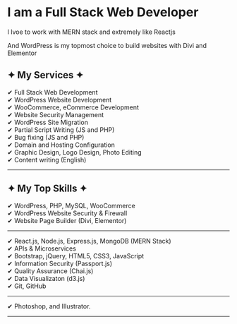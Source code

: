 # I am a Full Stack Web Developer

I lvoe to work with MERN stack and extremely like Reactjs 

And WordPress is my topmost choice to build websites with Divi and Elementor 

## ✦ My Services ✦

✔ Full Stack Web Development <br/>
✔ WordPress Website Development <br/>
✔ WooCommerce, eCommerce Development <br/>
✔ Website Security Management <br/>
✔ WordPress Site Migration <br/>
✔ Partial Script Writing (JS and PHP) <br/>
✔ Bug fixing (JS and PHP) <br/>
✔ Domain and Hosting Configuration <br/>
✔ Graphic Design, Logo Design, Photo Editing <br/>
✔ Content writing (English) <br/>

----------------------------------------------------------------------------------------


## ✦ My Top Skills ✦

✔ WordPress, PHP, MySQL, WooCommerce <br/>
✔ WordPress Website Security & Firewall <br/>
✔ Website Page Builder (Divi, Elementor) <br/>

------------------------------------------------------------------------------------------
✔ React.js, Node.js, Express.js, MongoDB (MERN Stack) <br/>
✔ APIs & Microservices <br/>
✔ Bootstrap, jQuery, HTML5, CSS3, JavaScript <br/>
✔ Information Security (Passport.js) <br/>
✔ Quality Assurance (Chai.js) <br/>
✔ Data Visualizaton (d3.js) <br/>
✔ Git, GitHub

------------------------------------------------------------------------------------------
✔ Photoshop, and Illustrator.

------------------------------------------------------------------------------------------


